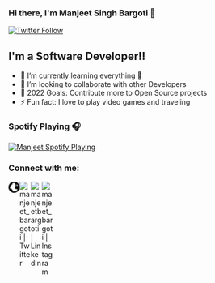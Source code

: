 ### Hi there, I'm Manjeet Singh Bargoti 👋

[![Twitter Follow](https://img.shields.io/twitter/follow/manjeet_bargoti?color=1DA1F2&logo=twitter&style=for-the-badge)](https://twitter.com/intent/follow?original_referer=https%3A%2F%2Fgithub.com%2Fmanjeet_bargoti&screen_name=manjeet_bargoti)

## I'm a Software Developer!!

- 🌱 I’m currently learning everything 🤣
- 👯 I’m looking to collaborate with other Developers
- 🥅 2022 Goals: Contribute more to Open Source projects
- ⚡ Fun fact: I love to play video games and traveling

### Spotify Playing 🎧

[<img src="https://thumbs.gfycat.com/ImmaterialQuestionableHoatzin-size_restricted.gif" alt="Manjeet Spotify Playing" width="350" />](https://open.spotify.com/user/0y510kkv60l4mv1pp92ny1wd0)

### Connect with me:

[<img align="left" alt="manjeetbargoti.github.io" width="22px" src="https://raw.githubusercontent.com/iconic/open-iconic/master/svg/globe.svg" />](https://manjeetbargoti.github.io)
[<img align="left" alt="manjeet_bargoti | Twitter" width="22px" src="https://cdn.jsdelivr.net/npm/simple-icons@v3/icons/twitter.svg" />](https://twitter.com/intent/follow?original_referer=https%3A%2F%2Fgithub.com%2Fmanjeet_bargoti&screen_name=manjeet_bargoti)
[<img align="left" alt="manjeetbargoti | LinkedIn" width="22px" src="https://cdn.jsdelivr.net/npm/simple-icons@v3/icons/linkedin.svg" />](https://www.linkedin.com/in/manjeetbargoti/)
[<img align="left" alt="manjeet_bargoti | Instagram" width="22px" src="https://cdn.jsdelivr.net/npm/simple-icons@v3/icons/instagram.svg" />](https://www.instagram.com/manjeet_bargoti/)

<br />

<br />
<br />

